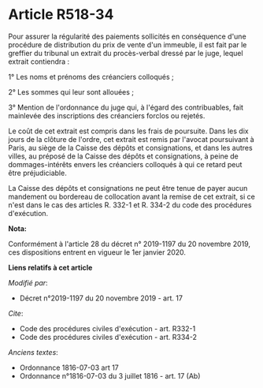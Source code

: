 # Article R518-34

Pour assurer la régularité des paiements sollicités en conséquence d'une procédure de distribution du prix de vente d'un
immeuble, il est fait par le greffier du tribunal un extrait du procès-verbal dressé par le juge, lequel extrait contiendra :

1° Les noms et prénoms des créanciers colloqués ;

2° Les sommes qui leur sont allouées ;

3° Mention de l'ordonnance du juge qui, à l'égard des contribuables, fait mainlevée des inscriptions des créanciers forclos
ou rejetés.

Le coût de cet extrait est compris dans les frais de poursuite. Dans les dix jours de la clôture de l'ordre, cet extrait est
remis par l'avocat poursuivant à Paris, au siège de la Caisse des dépôts et consignations, et dans les autres villes, au
préposé de la Caisse des dépôts et consignations, à peine de dommages-intérêts envers les créanciers colloqués à qui ce
retard peut être préjudiciable.

La Caisse des dépôts et consignations ne peut être tenue de payer aucun mandement ou bordereau de collocation avant la remise
de cet extrait, si ce n'est dans le cas des articles R. 332-1 et R. 334-2 du code des procédures d'exécution.

**Nota:**

Conformément à l'article 28 du décret n° 2019-1197 du 20 novembre 2019, ces dispositions entrent en vigueur le 1er janvier
2020.

**Liens relatifs à cet article**

_Modifié par_:

  - Décret n°2019-1197 du 20 novembre 2019 - art. 17

_Cite_:

  - Code des procédures civiles d'exécution - art. R332-1
  - Code des procédures civiles d'exécution - art. R334-2

_Anciens textes_:

  - Ordonnance 1816-07-03 art 17
  - Ordonnance n°1816-07-03 du 3 juillet 1816 - art. 17 (Ab)
